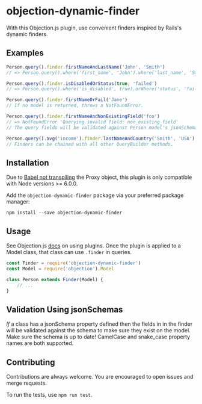 # objection-dynamic-finder

With this Objection.js plugin, use convenient finders inspired by Rails's dynamic finders.

## Examples

```js
Person.query().finder.firstNameAndLastName('John', 'Smith')
// => Person.query().where('first_name', 'John').where('last_name', 'Smith')

Person.query().finder.isDisabledOrStatus(true, 'failed')
// => Person.query().where('is_disabled', true).orWhere('status', 'failed')

Person.query().finder.firstNameOrFail('Jane')
// If no model is returned, throws a NotFoundError.

Person.query().finder.firstNameAndNonExistingField('foo')
// => NotFoundError 'Querying invalid field: non_existing_field'
// The query fields will be validated against Person model's jsonSchema, if it has one.

Person.query().avg('income').finder.lastNameAndCountry('Smith', 'USA').where('age', '<', 30)
// Finders can be chained with all other QueryBuilder methods.
```

## Installation
Due to [Babel not transpiling](http://babeljs.io/learn-es2015/#ecmascript-2015-features-proxies) the Proxy object, this plugin is only compatible with Node versions >= 6.0.0.

Add the `objection-dynamic-finder` package via your preferred package manager:

```shell
npm install --save objection-dynamic-finder
```

## Usage

See Objection.js [docs](http://vincit.github.io/objection.js/#plugin-development-best-practices) on using plugins. Once the plugin is applied to a Model class, that class can use `.finder` in queries.

```js
const Finder = require('objection-dynamic-finder')
const Model = require('objection').Model

class Person extends Finder(Model) {
	// ...
}

```

## Validation Using jsonSchemas

_If_ a class has a jsonSchema property defined then the fields in in the finder will be validated against the schema to make sure they exist on the model. Make sure the schema is up to date! CamelCase and snake_case property names are both supported.

## Contributing
Contributions are always welcome. You are encouraged to open issues and merge requests.

To run the tests, use `npm run test`.
